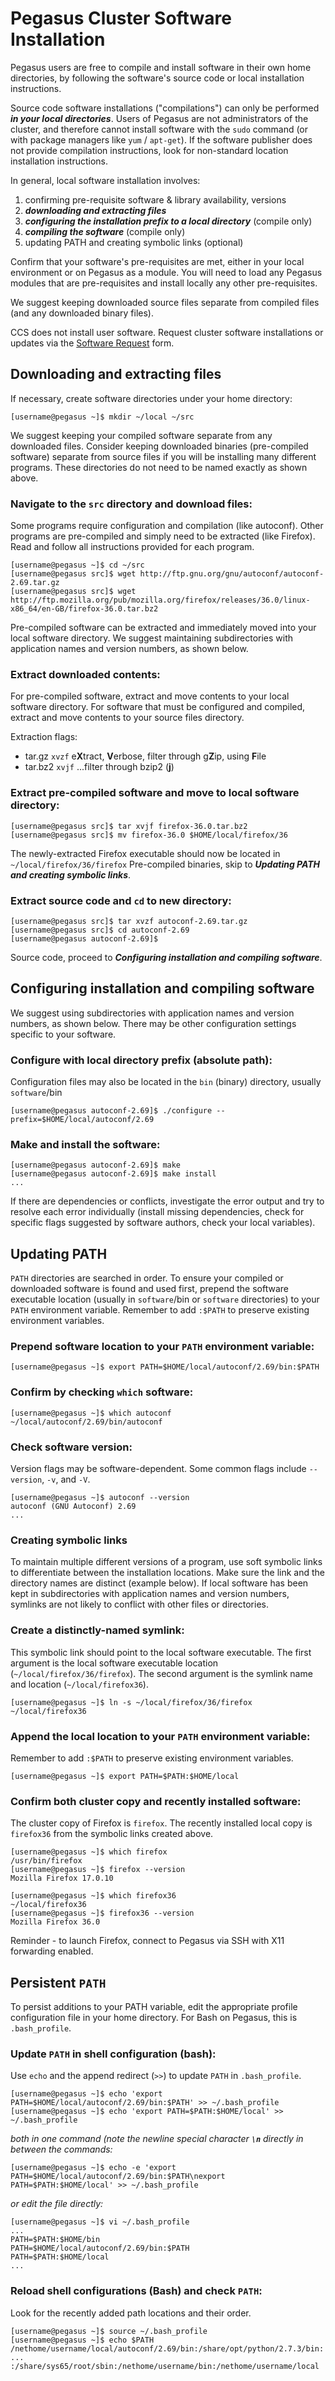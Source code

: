 # Pegasus Cluster Software Installation

Pegasus users are free to compile and install software in their own home
directories, by following the software's source code or local
installation instructions.

Source code software installations ("compilations") can only be
performed ***in your local directories***. Users of Pegasus are not
administrators of the cluster, and therefore cannot install software
with the `sudo` command (or with package managers like `yum` /
`apt-get`). If the software publisher does not provide compilation
instructions, look for non-standard location installation instructions.

In general, local software installation involves:

1.  confirming pre-requisite software & library availability, versions
2.  ***downloading and extracting files***
3.  ***configuring the installation prefix to a local directory***
    (compile only)
4.  ***compiling the software*** (compile only)
5.  updating PATH and creating symbolic links (optional)

Confirm that your software's pre-requisites are met, either in your
local environment or on Pegasus as a module. You will need to load any
Pegasus modules that are pre-requisites and install locally any other
pre-requisites.

We suggest keeping downloaded source files separate from compiled files
(and any downloaded binary files).

CCS does not install user software. Request cluster software
installations or updates via the [Software
Request](https://portal.ccs.miami.edu/portal/resources/soft/new) form.

## Downloading and extracting files

If necessary, create software directories under your home directory:

    [username@pegasus ~]$ mkdir ~/local ~/src

We suggest keeping your compiled software separate from any downloaded
files. Consider keeping downloaded binaries (pre-compiled software)
separate from source files if you will be installing many different
programs. These directories do not need to be named exactly as shown
above.

  

### Navigate to the `src` directory and download files:

Some programs require configuration and compilation (like autoconf).
Other programs are pre-compiled and simply need to be extracted (like
Firefox). Read and follow all instructions provided for each program.

    [username@pegasus ~]$ cd ~/src
    [username@pegasus src]$ wget http://ftp.gnu.org/gnu/autoconf/autoconf-2.69.tar.gz
    [username@pegasus src]$ wget http://ftp.mozilla.org/pub/mozilla.org/firefox/releases/36.0/linux-x86_64/en-GB/firefox-36.0.tar.bz2

Pre-compiled software can be extracted and immediately moved into your
local software directory. We suggest maintaining subdirectories with
application names and version numbers, as shown below.

  

### Extract downloaded contents:

For pre-compiled software, extract and move contents to your local
software directory. For software that must be configured and compiled,
extract and move contents to your source files directory.

Extraction flags:

  - tar.gz `xvzf` e**X**tract, **V**erbose, filter through g**Z**ip,
    using **F**ile
  - tar.bz2 `xvjf` ...filter through bzip2 (**j**)

  

### Extract pre-compiled software and move to local software directory:

    [username@pegasus src]$ tar xvjf firefox-36.0.tar.bz2
    [username@pegasus src]$ mv firefox-36.0 $HOME/local/firefox/36

The newly-extracted Firefox executable should now be located in
`~/local/firefox/36/firefox` Pre-compiled binaries, skip to ***Updating
PATH and creating symbolic links***.

  

### Extract source code and `cd` to new directory:

    [username@pegasus src]$ tar xvzf autoconf-2.69.tar.gz
    [username@pegasus src]$ cd autoconf-2.69
    [username@pegasus autoconf-2.69]$ 

Source code, proceed to ***Configuring installation and compiling
software***.

  

## Configuring installation and compiling software

We suggest using subdirectories with application names and version
numbers, as shown below. There may be other configuration settings
specific to your software.

### Configure with local directory prefix (absolute path):

Configuration files may also be located in the `bin` (binary) directory,
usually `software`/bin

    [username@pegasus autoconf-2.69]$ ./configure --prefix=$HOME/local/autoconf/2.69

### Make and install the software:

    [username@pegasus autoconf-2.69]$ make
    [username@pegasus autoconf-2.69]$ make install
    ...

If there are dependencies or conflicts, investigate the error output and
try to resolve each error individually (install missing dependencies,
check for specific flags suggested by software authors, check your local
variables).

  

## Updating PATH

`PATH` directories are searched in order. To ensure your compiled or
downloaded software is found and used first, prepend the software
executable location (usually in `software`/bin or `software`
directories) to your `PATH` environment variable. Remember to add
`:$PATH` to preserve existing environment variables.

  

### Prepend software location to your `PATH` environment variable:

    [username@pegasus ~]$ export PATH=$HOME/local/autoconf/2.69/bin:$PATH

### Confirm by checking `which` software:

    [username@pegasus ~]$ which autoconf
    ~/local/autoconf/2.69/bin/autoconf

### Check software version:

Version flags may be software-dependent. Some common flags include
`--version`, `-v`, and `-V`.

    [username@pegasus ~]$ autoconf --version
    autoconf (GNU Autoconf) 2.69
    ...

### Creating symbolic links

To maintain multiple different versions of a program, use soft symbolic
links to differentiate between the installation locations. Make sure the
link and the directory names are distinct (example below). If local
software has been kept in subdirectories with application names and
version numbers, symlinks are not likely to conflict with other files or
directories.

  

### Create a distinctly-named symlink:

This symbolic link should point to the local software executable. The
first argument is the local software executable location
(`~/local/firefox/36/firefox`). The second argument is the symlink name
and location (`~/local/firefox36`).

    [username@pegasus ~]$ ln -s ~/local/firefox/36/firefox ~/local/firefox36

### Append the local location to your `PATH` environment variable:

Remember to add `:$PATH` to preserve existing environment variables.

    [username@pegasus ~]$ export PATH=$PATH:$HOME/local

### Confirm both cluster copy and recently installed software:

The cluster copy of Firefox is `firefox`. The recently installed local
copy is `firefox36` from the symbolic links created above.

    [username@pegasus ~]$ which firefox
    /usr/bin/firefox
    [username@pegasus ~]$ firefox --version
    Mozilla Firefox 17.0.10
    
    [username@pegasus ~]$ which firefox36
    ~/local/firefox36
    [username@pegasus ~]$ firefox36 --version
    Mozilla Firefox 36.0

Reminder - to launch Firefox, connect to Pegasus via SSH with X11
forwarding enabled.

  

## Persistent `PATH`

To persist additions to your PATH variable, edit the appropriate profile
configuration file in your home directory. For Bash on Pegasus, this is
`.bash_profile`.

  

### Update `PATH` in shell configuration (bash):

Use `echo` and the append redirect (`>>`) to update `PATH` in
`.bash_profile`.

    [username@pegasus ~]$ echo 'export PATH=$HOME/local/autoconf/2.69/bin:$PATH' >> ~/.bash_profile
    [username@pegasus ~]$ echo 'export PATH=$PATH:$HOME/local' >> ~/.bash_profile

*both in one command (note the newline special character **`\n`**
directly in between the commands:*

    [username@pegasus ~]$ echo -e 'export PATH=$HOME/local/autoconf/2.69/bin:$PATH\nexport PATH=$PATH:$HOME/local' >> ~/.bash_profile

*or edit the file directly:*

    [username@pegasus ~]$ vi ~/.bash_profile
    ...
    PATH=$PATH:$HOME/bin
    PATH=$HOME/local/autoconf/2.69/bin:$PATH
    PATH=$PATH:$HOME/local
    ...

### Reload shell configurations (Bash) and check `PATH`:

Look for the recently added path locations and their order.

    [username@pegasus ~]$ source ~/.bash_profile
    [username@pegasus ~]$ echo $PATH
    /nethome/username/local/autoconf/2.69/bin:/share/opt/python/2.7.3/bin: ... :/share/sys65/root/sbin:/nethome/username/bin:/nethome/username/local
